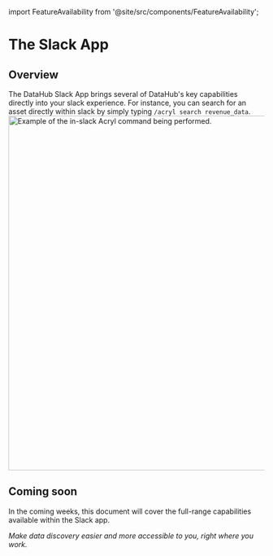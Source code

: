 import FeatureAvailability from '@site/src/components/FeatureAvailability';

# The Slack App

<FeatureAvailability saasOnly />

## Overview
The DataHub Slack App brings several of DataHub's key capabilities directly into your slack experience. For instance, you can search for an asset directly within slack by simply typing `/acryl search revenue_data`.
<img width="697" alt="Example of the in-slack Acryl command being performed." src="https://github.com/user-attachments/assets/4339a792-b94b-4259-8603-ecddc191a1df" />


## Coming soon
In the coming weeks, this document will cover the full-range capabilities available within the Slack app.

*Make data discovery easier and more accessible to you, right where you work.*

